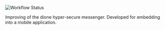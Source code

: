 ![Workflow Status](https://github.com/umgefahren/dione-go/actions/workflows/go.yml/badge.svg)

Improving of the dione hyper-secure messenger. Developed for embedding into a mobile application.